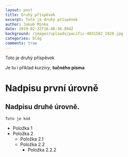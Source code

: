 ```yaml
---
layout: post
title: Druhý příspěvek
excerpt: Toto je druhý příspěvek
author: Jakub Minka
date: 2019-02-22T16:46:36.894Z
background: /images/uploads/pacific-4031582_1920.jpg
categories: blog
comments: true
---
```


Toto je druhý příspěvek

Je tu i příklad _kurzívy_, **tučného písma**

# Nadpisu první úrovně

## Nadpisu druhé úrovně.

```
Toto je kód
```

- Položka 1
- Položka 2
  - Položka 2.1
  - Položka 2.2
    - Položka 2.2.2
